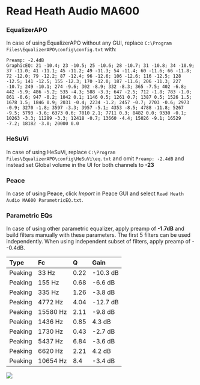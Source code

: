 # Read Heath Audio MA600

### EqualizerAPO
In case of using EqualizerAPO without any GUI, replace `C:\Program Files\EqualizerAPO\config\config.txt`
with:
```
Preamp: -2.4dB
GraphicEQ: 21 -10.4; 23 -10.5; 25 -10.6; 28 -10.7; 31 -10.8; 34 -10.9; 37 -11.0; 41 -11.1; 45 -11.2; 49 -11.3; 54 -11.4; 60 -11.6; 66 -11.8; 72 -12.0; 79 -12.2; 87 -12.4; 96 -12.6; 106 -12.6; 116 -12.5; 128 -12.5; 141 -12.5; 155 -12.3; 170 -12.0; 187 -11.6; 206 -11.3; 227 -10.7; 249 -10.1; 274 -9.6; 302 -8.9; 332 -8.3; 365 -7.5; 402 -6.8; 442 -5.9; 486 -5.2; 535 -4.3; 588 -3.3; 647 -2.5; 712 -1.8; 783 -1.0; 861 -0.6; 947 -0.2; 1042 0.1; 1146 0.5; 1261 0.7; 1387 0.5; 1526 1.5; 1678 1.5; 1846 0.9; 2031 -0.4; 2234 -1.2; 2457 -0.7; 2703 -0.6; 2973 -0.9; 3270 -1.8; 3597 -3.3; 3957 -5.1; 4353 -8.5; 4788 -11.8; 5267 -9.5; 5793 -3.6; 6373 0.6; 7010 2.1; 7711 0.3; 8482 0.0; 9330 -0.1; 10263 -3.3; 11289 -3.3; 12418 -0.7; 13660 -4.4; 15026 -9.1; 16529 -7.2; 18182 -3.0; 20000 0.0
```

### HeSuVi
In case of using HeSuVi, replace `C:\Program Files\EqualizerAPO\config\HeSuVi\eq.txt` and omit `Preamp:
-2.4dB` and instead set Global volume in the UI for both channels to **-23**

### Peace
In case of using Peace, click *Import* in Peace GUI and select `Read Heath Audio MA600 ParametricEQ.txt`.

### Parametric EQs
In case of using other parametric equalizer, apply preamp of **-1.7dB** and build filters manually
with these parameters. The first 5 filters can be used independently.
When using independent subset of filters, apply preamp of --0.4dB.

| Type    | Fc       |    Q | Gain     |
|:--------|:---------|:-----|:---------|
| Peaking | 33 Hz    | 0.22 | -10.3 dB |
| Peaking | 155 Hz   | 0.68 | -6.6 dB  |
| Peaking | 335 Hz   | 1.26 | -3.8 dB  |
| Peaking | 4772 Hz  | 4.04 | -12.7 dB |
| Peaking | 15580 Hz | 2.11 | -9.8 dB  |
| Peaking | 1436 Hz  | 0.85 | 4.3 dB   |
| Peaking | 1730 Hz  | 0.43 | -2.7 dB  |
| Peaking | 5437 Hz  | 6.84 | -3.6 dB  |
| Peaking | 6620 Hz  | 2.21 | 4.2 dB   |
| Peaking | 10654 Hz | 8.4  | -3.4 dB  |

![](https://raw.githubusercontent.com/jaakkopasanen/AutoEq/master/results/innerfidelity/sbaf-serious/Read%20Heath%20Audio%20MA600/Read%20Heath%20Audio%20MA600.png)